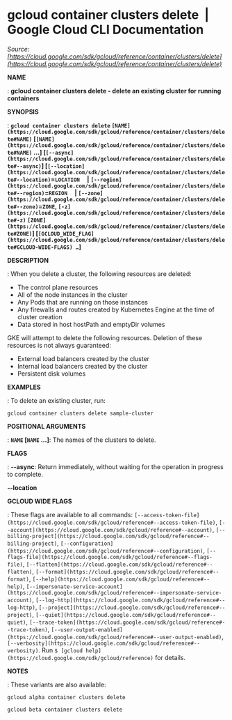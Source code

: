 # gcloud container clusters delete  |  Google Cloud CLI Documentation

*Source: [https://cloud.google.com/sdk/gcloud/reference/container/clusters/delete](https://cloud.google.com/sdk/gcloud/reference/container/clusters/delete)*

**NAME**

: **gcloud container clusters delete - delete an existing cluster for running containers**

**SYNOPSIS**

: **`gcloud container clusters delete` `[NAME](https://cloud.google.com/sdk/gcloud/reference/container/clusters/delete#NAME)` [`[NAME](https://cloud.google.com/sdk/gcloud/reference/container/clusters/delete#NAME)` …] [`[--async](https://cloud.google.com/sdk/gcloud/reference/container/clusters/delete#--async)`] [`[--location](https://cloud.google.com/sdk/gcloud/reference/container/clusters/delete#--location)`=`LOCATION`     | `[--region](https://cloud.google.com/sdk/gcloud/reference/container/clusters/delete#--region)`=`REGION`     | `[--zone](https://cloud.google.com/sdk/gcloud/reference/container/clusters/delete#--zone)`=`ZONE`, `[-z](https://cloud.google.com/sdk/gcloud/reference/container/clusters/delete#-z)` `[ZONE](https://cloud.google.com/sdk/gcloud/reference/container/clusters/delete#ZONE)`] [`[GCLOUD_WIDE_FLAG](https://cloud.google.com/sdk/gcloud/reference/container/clusters/delete#GCLOUD-WIDE-FLAGS) …`]**

**DESCRIPTION**

: When you delete a cluster, the following resources are deleted:

- The control plane resources
- All of the node instances in the cluster
- Any Pods that are running on those instances
- Any firewalls and routes created by Kubernetes Engine at the time of cluster
creation
- Data stored in host hostPath and emptyDir volumes

GKE will attempt to delete the following resources. Deletion of these resources
is not always guaranteed:

- External load balancers created by the cluster
- Internal load balancers created by the cluster
- Persistent disk volumes

**EXAMPLES**

: To delete an existing cluster, run:

```
gcloud container clusters delete sample-cluster
```

**POSITIONAL ARGUMENTS**

: **`NAME` [`NAME` …]**:
The names of the clusters to delete.

**FLAGS**

: **--async**:
Return immediately, without waiting for the operation in progress to complete.

**--location**

**GCLOUD WIDE FLAGS**

: These flags are available to all commands: `[--access-token-file](https://cloud.google.com/sdk/gcloud/reference#--access-token-file)`,
`[--account](https://cloud.google.com/sdk/gcloud/reference#--account)`, `[--billing-project](https://cloud.google.com/sdk/gcloud/reference#--billing-project)`,
`[--configuration](https://cloud.google.com/sdk/gcloud/reference#--configuration)`,
`[--flags-file](https://cloud.google.com/sdk/gcloud/reference#--flags-file)`,
`[--flatten](https://cloud.google.com/sdk/gcloud/reference#--flatten)`, `[--format](https://cloud.google.com/sdk/gcloud/reference#--format)`, `[--help](https://cloud.google.com/sdk/gcloud/reference#--help)`, `[--impersonate-service-account](https://cloud.google.com/sdk/gcloud/reference#--impersonate-service-account)`,
`[--log-http](https://cloud.google.com/sdk/gcloud/reference#--log-http)`,
`[--project](https://cloud.google.com/sdk/gcloud/reference#--project)`, `[--quiet](https://cloud.google.com/sdk/gcloud/reference#--quiet)`, `[--trace-token](https://cloud.google.com/sdk/gcloud/reference#--trace-token)`, `[--user-output-enabled](https://cloud.google.com/sdk/gcloud/reference#--user-output-enabled)`,
`[--verbosity](https://cloud.google.com/sdk/gcloud/reference#--verbosity)`.
Run `$ [gcloud help](https://cloud.google.com/sdk/gcloud/reference)` for details.

**NOTES**

: These variants are also available:

```
gcloud alpha container clusters delete
```

```
gcloud beta container clusters delete
```